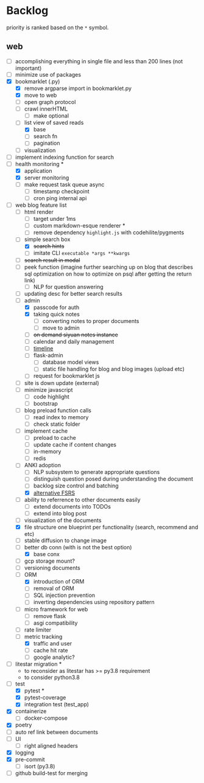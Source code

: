 # Backlog

priority is ranked based on the `*` symbol.

## web
- [ ] accomplishing everything in single file and less than 200 lines (not important)
- [ ] minimize use of packages
- [x] bookmarklet (.py)
  - [x] remove argparse import in bookmarklet.py
  - [x] move to web
  - [ ] open graph protocol
  - [ ] crawl innerHTML
    - [ ] make optional
  - [ ] list view of saved reads
    - [x] base
    - [ ] search fn
    - [ ] pagination
  - [ ] visualization
- [ ] implement indexing function for search
- [ ] health monitoring *
  - [x] application
  - [x] server monitoring
  - [ ] make request task queue async
    - [ ] timestamp checkpoint
    - [ ] cron ping internal api
- [ ] web blog feature list
  - [ ] html render
    - [ ] target under 1ms
    - [ ] custom markdown-esque renderer *
    - [ ] remove dependency `highlight.js` with codehilite/pygments
  - [ ] simple search box
    - [x] ~~search hints~~
    - [ ] imitate CLI `executable *args **kwargs`
  - [ ] ~~search result in modal~~
  - [ ] peek function (imagine further searching up on blog that describes sql optimization on how to optimize on psql after getting the return link)
    - [ ] NLP for question answering
  - [ ] updating desc for better search results
  - [ ] admin
    - [x] passcode for auth
    - [x] taking quick notes
      - [ ] converting notes to proper documents
      - [ ] move to admin
    - [ ] ~~on demand siyuan notes instance~~
    - [ ] calendar and daily management
    - [ ] [timeline](https://www.amcharts.com/demos-v4/timeline-v4/)
    - [ ] flask-admin
      - [ ] database model views
      - [ ] static file handling for blog and blog images (upload etc)
    - [ ] request for bookmarklet js
  - [ ] site is down update (external)
  - [ ] minimize javascript
    - [ ] code highlight
    - [ ] bootstrap
  - [ ] blog preload function calls
    - [ ] read index to memory
    - [ ] check static folder
  - [ ] implement cache
    - [ ] preload to cache
    - [ ] update cache if content changes
    - [ ] in-memory
    - [ ] redis
  - [ ] ANKI adoption
    - [ ] NLP subsystem to generate appropriate questions
    - [ ] distinguish question posed during understanding the document
    - [ ] backlog size control and batching
    - [x] [alternative FSRS](https://github.com/open-spaced-repetition/free-spaced-repetition-scheduler)
  - [ ] ability to referrence to other documents easily
    - [ ] extend documents into TODOs
    - [ ] extend into blog post
  - [ ] visualization of the documents
  - [x] file structure one blueprint per functionality (search, recommend and etc)
  - [ ] stable diffusion to change image
  - [ ] better db conn (with is not the best option)
    - [x] base conx
  - [ ] gcp storage mount?
  - [ ] versioning documents
  - [ ] ORM
    - [x] introduction of ORM
    - [ ] removal of ORM
    - [ ] SQL injection prevention
    - [ ] inverting dependencies using repository pattern
  - [ ] micro framework for web
    - [ ] remove flask
    - [ ] asgi compatibility
  - [ ] rate limiter
  - [ ] metric tracking
    - [x] traffic and user
    - [ ] cache hit rate
    - [ ] google analytic?
- [ ] litestar migration *
  - to reconsider as litestar has >= py3.8 requirement
  - to consider python3.8
- [ ] test
  - [x] pytest *
  - [x] pytest-coverage
  - [x] integration test (test_app)
- [x] containerize
  - [ ] docker-compose
- [x] poetry
- [ ] auto ref link between documents
- [ ] UI
  - [ ] right aligned headers
- [x] logging
- [x] pre-commit
  - [ ] isort (py3.8)
- [ ] github build-test for merging
